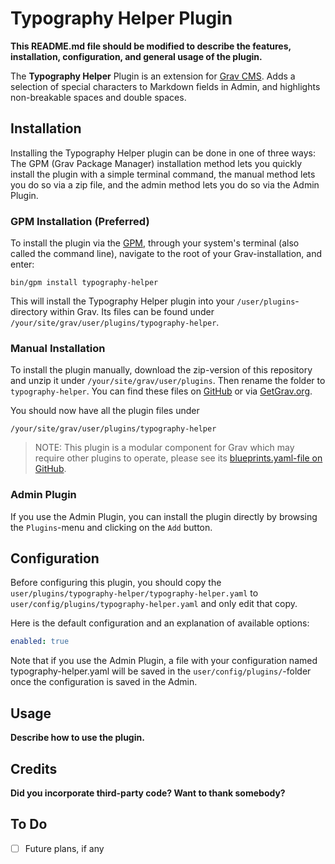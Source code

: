 # Typography Helper Plugin

**This README.md file should be modified to describe the features, installation, configuration, and general usage of the plugin.**

The **Typography Helper** Plugin is an extension for [Grav CMS](http://github.com/getgrav/grav). Adds a selection of special characters to Markdown fields in Admin, and highlights non-breakable spaces and double spaces.

## Installation

Installing the Typography Helper plugin can be done in one of three ways: The GPM (Grav Package Manager) installation method lets you quickly install the plugin with a simple terminal command, the manual method lets you do so via a zip file, and the admin method lets you do so via the Admin Plugin.

### GPM Installation (Preferred)

To install the plugin via the [GPM](http://learn.getgrav.org/advanced/grav-gpm), through your system's terminal (also called the command line), navigate to the root of your Grav-installation, and enter:

    bin/gpm install typography-helper

This will install the Typography Helper plugin into your `/user/plugins`-directory within Grav. Its files can be found under `/your/site/grav/user/plugins/typography-helper`.

### Manual Installation

To install the plugin manually, download the zip-version of this repository and unzip it under `/your/site/grav/user/plugins`. Then rename the folder to `typography-helper`. You can find these files on [GitHub](https://github.com/skinofthesoul/grav-plugin-typography-helper) or via [GetGrav.org](http://getgrav.org/downloads/plugins#extras).

You should now have all the plugin files under

    /your/site/grav/user/plugins/typography-helper
	
> NOTE: This plugin is a modular component for Grav which may require other plugins to operate, please see its [blueprints.yaml-file on GitHub](https://github.com/skinofthesoul/grav-plugin-typography-helper/blob/master/blueprints.yaml).

### Admin Plugin

If you use the Admin Plugin, you can install the plugin directly by browsing the `Plugins`-menu and clicking on the `Add` button.

## Configuration

Before configuring this plugin, you should copy the `user/plugins/typography-helper/typography-helper.yaml` to `user/config/plugins/typography-helper.yaml` and only edit that copy.

Here is the default configuration and an explanation of available options:

```yaml
enabled: true
```

Note that if you use the Admin Plugin, a file with your configuration named typography-helper.yaml will be saved in the `user/config/plugins/`-folder once the configuration is saved in the Admin.

## Usage

**Describe how to use the plugin.**

## Credits

**Did you incorporate third-party code? Want to thank somebody?**

## To Do

- [ ] Future plans, if any

